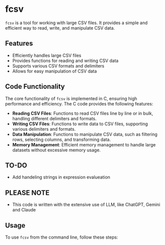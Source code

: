 # fcsv

`fcsv` is a tool for working with large CSV files. It provides a simple and 
efficient way to read, write, and manipulate CSV data.

## Features

- Efficiently handles large CSV files
- Provides functions for reading and writing CSV data
- Supports various CSV formats and delimiters
- Allows for easy manipulation of CSV data

## Code Functionality

The core functionality of `fcsv` is implemented in C, ensuring high performance and efficiency. The C code provides the following features:

- **Reading CSV Files**: Functions to read CSV files line by line or in bulk, handling different delimiters and formats.
- **Writing CSV Files**: Functions to write data to CSV files, supporting various delimiters and formats.
- **Data Manipulation**: Functions to manipulate CSV data, such as filtering rows, selecting columns, and transforming data.
- **Memory Management**: Efficient memory management to handle large datasets without excessive memory usage.

## TO-DO

- Add handeling strings in expression evalueation

## PLEASE NOTE

- This code is written with the extensive use of LLM, like ChatGPT, Gemini and Claude

## Usage
To use `fcsv` from the command line, follow these steps:

